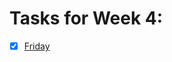 # Tasks for Week 4:

- [x] [Friday](https://github.com/HackBulgaria/Programming101-Java/tree/master/week04/3.Friday)
